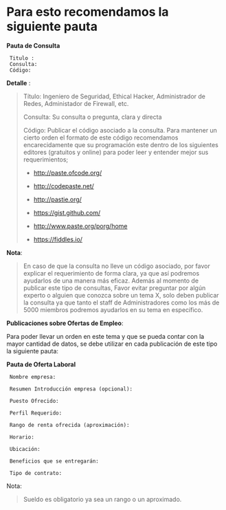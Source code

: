 Para esto recomendamos la siguiente pauta
======

**Pauta de Consulta**

     Titulo :
     Consulta:
     Código:

**Detalle** :
>
>
>
> Título: Ingeniero de Seguridad, Ethical Hacker, Administrador de Redes, Administador de Firewall, etc.
>
> Consulta: Su consulta o pregunta, clara y directa
>
> Código: Publicar el código asociado a la consulta. Para mantener un
> cierto orden el  formato de este código recomendamos encarecidamente que su  programación este  dentro de los siguientes 
editores (gratuitos y online) para poder leer y entender mejor sus requerimientos;
>
>  - http://paste.ofcode.org/
>
>  - http://codepaste.net/
>
>  - http://pastie.org/
>
>  - https://gist.github.com/
>
>  - http://www.paste.org/porg/home
>
>  - https://fiddles.io/
>
 **Nota**:
> En caso de que la consulta no lleve un código asociado, por favor
> explicar el  requerimiento de forma clara, ya que así podremos ayudarlos de una manera más eficaz.  Además al momento de 
publicar este tipo de consultas, Favor evitar preguntar por algún experto o alguien que conozca sobre un tema X, solo deben
publicar la consulta  ya que tanto el staff de Administradores como los más de 5000 miembros podremos  ayudarlos en su tema
en específico.

**Publicaciones sobre Ofertas de Empleo**:

Para poder llevar un orden en este tema y que se pueda contar con la mayor cantidad de datos, se debe utilizar en cada
publicación de este tipo la siguiente pauta:

**Pauta de Oferta Laboral**


     Nombre empresa:

     Resumen Introducción empresa (opcional):

     Puesto Ofrecido:

     Perfil Requerido:

     Rango de renta ofrecida (aproximación):

     Horario:

     Ubicación:

     Beneficios que se entregarán:

     Tipo de contrato:

Nota:

> Sueldo es obligatorio ya sea un rango o un aproximado.
